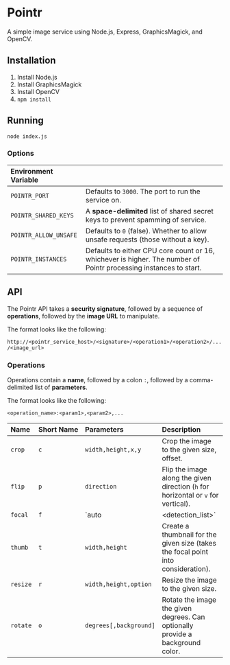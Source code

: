 # Pointr

A simple image service using Node.js, Express, GraphicsMagick, and OpenCV.

## Installation

1. Install Node.js
2. Install GraphicsMagick
3. Install OpenCV
4. `npm install`

## Running

`node index.js`

### Options

|Environment Variable||
|:---|:---|
|`POINTR_PORT`|Defaults to `3000`. The port to run the service on.|
|`POINTR_SHARED_KEYS`|A **space-delimited** list of shared secret keys to prevent spamming of service.|
|`POINTR_ALLOW_UNSAFE`|Defaults to `0` (false). Whether to allow unsafe requests (those without a key).|
|`POINTR_INSTANCES`|Defaults to either CPU core count or 16, whichever is higher. The number of Pointr processing instances to start.|

## API

The Pointr API takes a **security signature**, followed by a sequence of **operations**, followed by the **image URL** to manipulate.

The format looks like the following:

`http://<pointr_service_host>/<signature>/<operation1>/<operation2>/.../<image_url>`

### Operations

Operations contain a **name**, followed by a colon `:`, followed by a comma-delimited list of **parameters**.

The format looks like the following:

`<operation_name>:<param1>,<param2>,...`

|Name|Short&nbsp;Name|Parameters|Description|
|:---|:---|:---|:---|
|`crop`|`c`|`width,height,x,y`|Crop the image to the given size, offset.| 
|`flip`|`p`|`direction`|Flip the image along the given direction (`h` for horizontal or `v` for vertical).|
|`focal`|`f`|`auto|<detection_list>`|Set the focal point for the image based on detection algorithms. The list can contain `face`, `eye`, `eyeglasses`, `full_body`, `car_site`, `interesting_points`.|
|`thumb`|`t`|`width,height`|Create a thumbnail for the given size (takes the focal point into consideration).|
|`resize`|`r`|`width,height,option`|Resize the image to the given size.|
|`rotate`|`o`|`degrees[,background]`|Rotate the image the given degrees. Can optionally provide a background color.|
